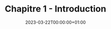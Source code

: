 ---
title: "Chapitre 1 - Introduction"
date: 2023-03-22T00:00:00+01:00
description: "Introduction : pourquoi utiliser un outil de suivi de versions ?"
menu:
    sidebar:
        name: 1 - Introduction
        identifier: introduction
        parent: git
        weight: 100
---